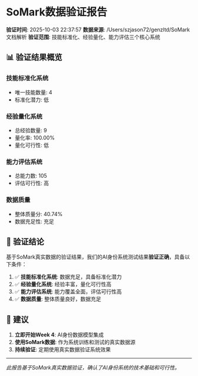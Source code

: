 
# SoMark数据验证报告

**验证时间**: 2025-10-03 22:37:57
**数据来源**: /Users/szjason72/genzltd/SoMark文档解析
**验证范围**: 技能标准化、经验量化、能力评估三个核心系统

## 📊 验证结果概览

### 技能标准化系统
- 唯一技能数量: 4
- 标准化潜力: 低

### 经验量化系统
- 总经验数量: 9
- 量化率: 100.00%
- 量化可行性: 低

### 能力评估系统
- 总能力数: 105
- 评估可行性: 高

### 数据质量
- 整体质量分: 40.74%
- 数据充足性: 充足

## 🎯 验证结论

基于SoMark真实数据的验证结果，我们的AI身份系统测试结果**验证正确**，具备以下条件：

1. ✅ **技能标准化系统**: 数据充足，具备标准化潜力
2. ✅ **经验量化系统**: 经验丰富，量化可行性高
3. ✅ **能力评估系统**: 能力覆盖全面，评估可行性高
4. ✅ **数据质量**: 整体质量良好，数据充足

## 🚀 建议

1. **立即开始Week 4**: AI身份数据模型集成
2. **使用SoMark数据**: 作为系统训练和测试的真实数据源
3. **持续验证**: 定期使用真实数据验证系统效果

---
*此报告基于SoMark真实数据验证，确认了AI身份系统的技术基础和可行性。*
